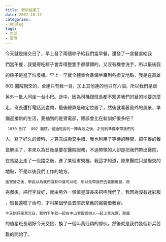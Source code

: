 ```yaml
---
title: 新訓結束了
date: 2007-10-12
categories:
- KDBlog
tags:
- 生活
- 軍隊
---
```

今天就是撥交日了，早上發了兩個粽子給我們當早餐，還發了一盒餐盒給我

們當午餐，我覺得吃粽子會弄得整隻手都髒髒的，又沒有機會洗手，所以最後我

的粽子是進了垃圾桶。早上一早就全體集合準備坐車到各撥交地點，我是在高雄

  802 醫院撥交的，全連只有我一哥，加上其他連的也只有六個，所以我們是跟

另外一批人同坐一台小巴。途中，因為司機跟班長都不知道我們的目的地要怎麼

走，班長還打電話到處問，最後總算是確定位置了，然後就看著窗外的風景，準

備迎接新的生活，我抽到的是資電部，應該會比在新訓好很多吧？

     1030 到了  802 醫院，經過班長的一陣奔波之後，才找到準備來帶我們的

人，寫了好久的資料，才算完成撥交手續，我也利用了等待的時間，把午餐的餐

盒解決了，本來以為日後是要在醫院服務，不過帶領的人卻是把我們帶出醫院，

在馬路上走了一段路之後，進了某個軍營裡，我這才知道，原來醫院只是撥交的

地點，不是以後我們工作的地方。

    進軍營之後，學長以為我們沒有中餐可以吃，所以先帶我們去餐廳用餐，用

完餐後，把行李放好，就由另外一個值星班長來招呼我們了。我因為沒有迷彩服

，班長還唸了兩句，才叫某個學長去庫房拿舊的服裝借我穿。

    今天剛好是莒光日，我們下午就一起在中山室跟其他人一起上莒光課，那邊

的值星班長剛好今天交接，換了一個叫黃冠穎的傢伙，然後就是我們幾個新兵苦

難的開始了。

